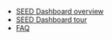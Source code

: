 - [SEED Dashboard overview](seed-overview.md)
- [SEED Dashboard tour](seed-dashboard-tour.md)
- [FAQ](seed-dashboard-faq.md)
